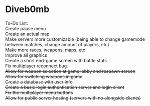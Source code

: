 Diveb0mb<br>
========
To-Do List:<br>
Create pause menu<br>
Create an actual map<br>
Make servers more customizable (being able to change gamemode between matches, change amount of players, etc)<br>
Make more races, weapons, maps, etc<br>
Improve all graphics<br>
Create a short end-game screen with battle stats<br>
Fix multiplayer reconnect bug<br>
<s>Allow for weapon selection at game lobby and respawn screen</s><br>
<s>Allow for switching weapons in game</s><br>
<s>Create a database with user info</s><br>
<s>Create a basic login authentication server and login client</s><br>
<s>Fix the multiplayer menu buttons</s><br>
<s>Allow for public server hosting (servers with no alongside clients)</s><br>